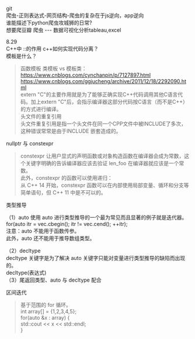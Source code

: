 git  
爬虫-正则表达式-网页结构-爬虫的复杂在于js逆向，app逆向  
谁能描述下python爬虫攻城狮的日常?  
想要爬豆瓣 爬虫 --- 数据可视化分析tableau,excel  

8.29  
C++中 ::的作用
c++如何实现代码分离？  
模板是什么？
> 函数模板
> 类模板 vs 模板类：https://www.cnblogs.com/cynchanpin/p/7127897.html  
> https://www.cnblogs.com/ggjucheng/archive/2011/12/18/2292090.html  
extern "C"的主要作用就是为了能够正确实现C++代码调用其他C语言代码。加上extern "C"后，会指示编译器这部分代码按C语言（而不是C++）的方式进行编译。  
头文件的重复引用  
> 头文件重复引用是指一个头文件在同一个CPP文件中被INCLUDE了多次，这种错误常常是由于INCLUDE 嵌套造成的。

nullptr 与 constexpr  
> constexpr 让用户显式的声明函数或对象构造函数在编译器会成为常数，这个关键字明确的告诉编译器应该去验证 len_foo 在编译器就应该是一个常数。  
此外，constexpr 的函数可以使用递归：  
从 C++ 14 开始，constexpr 函数可以在内部使用局部变量、循环和分支等简单语句，但 C++ 11 中是不可以的。  

类型推导

（1）auto
使用 auto 进行类型推导的一个最为常见而且显著的例子就是迭代器。  
for(auto itr = vec.cbegin(); itr != vec.cend(); ++itr);  
注意：auto 不能用于函数传参。  
此外，auto 还不能用于推导数组类型。  

（2）decltype  
decltype 关键字是为了解决 auto 关键字只能对变量进行类型推导的缺陷而出现的。  
decltype(表达式)  
（3）尾返回类型、auto 与 decltype 配合  

区间迭代  
> 基于范围的 for 循环。  
> int array[] = {1,2,3,4,5};  
> for(auto &x : array) {  
>    std::cout << x << std::endl;  
> }


